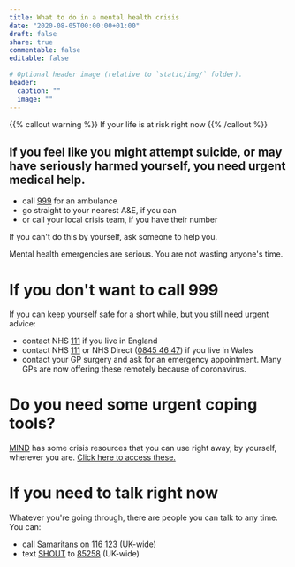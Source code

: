 ```yaml
---
title: What to do in a mental health crisis
date: "2020-08-05T00:00:00+01:00"
draft: false
share: true
commentable: false
editable: false

# Optional header image (relative to `static/img/` folder).
header:
  caption: ""
  image: ""
---
```


{{% callout warning %}}
If your life is at risk right now
{{% /callout %}}

## If you feel like you might attempt suicide, or may have seriously harmed yourself, you need urgent medical help.

- call [999](tel:999) for an ambulance
- go straight to your nearest A&E, if you can
- or call your local crisis team, if you have their number

If you can't do this by yourself, ask someone to help you.

Mental health emergencies are serious. You are not wasting anyone's time.

# If you don't want to call 999

If you can keep yourself safe for a short while, but you still need urgent advice:

- contact NHS [111](tel:111) if you live in England
- contact NHS [111](tel:111) or NHS Direct ([0845 46 47](tel:08454647)) if you live in Wales
- contact your GP surgery and ask for an emergency appointment. Many GPs are now offering these remotely because of coronavirus.

# Do you need some urgent coping tools?

[MIND](https://www.mind.org.uk/need-urgent-help/) has some crisis resources that you can use right away, by yourself, wherever you are.
[Click here to access these.](https://www.mind.org.uk/need-urgent-help/)

# If you need to talk right now

Whatever you're going through, there are people you can talk to any time. You can:

- call [Samaritans](https://www.samaritans.org/how-we-can-help/contact-samaritan/) on [116 123](tel:116123) (UK-wide)
- text [SHOUT](https://www.giveusashout.org/) to [85258](sms:85258) (UK-wide)
